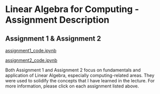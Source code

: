 # Linear Algebra for Computing - Assignment Description

## Assignment 1 & Assignment 2
[assignment1_code.ipynb](https://github.com/cskang0121/linear-algebra-for-computing/blob/main/assignment_1/assignment1_code.ipynb)

[assignment2_code.ipynb](https://github.com/cskang0121/linear-algebra-for-computing/blob/main/assignment_2/assignment2_code.ipynb)

Both Assignment 1 and Assignment 2 focus on fundamentals and application of Linear Algebra, especially computing-related areas. They were used to solidify the concepts that I have learned in the lecture. For more information, please click on each assignment listed above.
